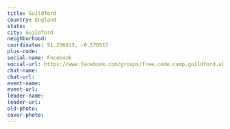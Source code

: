 ```yaml
---
title: Guildford
country: England
state: 
city: Guildford
neighborhood: 
coordinates: 51.236813, -0.570517
plus-code:
social-name: Facebook
social-url: https://www.facebook.com/groups/free.code.camp.guildford.uk
chat-name:
chat-url:
event-name:
event-url:
leader-name:
leader-url:
old-photo: 
cover-photo:
---
```

